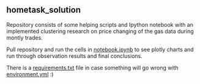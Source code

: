 ## hometask_solution

Repository consists of some helping scripts and Ipython notebook with an implemented clustering research on price changing of the gas data during montly trades. 

Pull repository and run the cells in [notebook.ipynb](notebook/notebook.ipynb) to see plotly charts and run through observation results and final conclusions.

There is a [requirements.txt](requirements.txt) file in case something will go wrong with [environment.yml](environment.yml) :)
